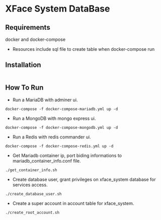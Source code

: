 # **XFace System DataBase**

## **Requirements**
docker and docker-compose
- Resources include sql file to create table when docker-compose run
## **Installation**
```
```
## **How To Run**
- Run a MariaDB with adminer ui.
```
docker-compose -f docker-compose-mariadb.yml up -d
```
- Run a MongoDB with mongo express ui.
```
docker-compose -f docker-compose-mongodb.yml up -d
```
- Run a Redis with redis commander ui.
```
docker-compose -f docker-compose-redis.yml up -d
```
- Get Mariadb container ip, port biding informations to mariadb_container_info.conf file.
```
./get_container_info.sh
```
- Create database user, grant privileges on xface_system database for services access.
```
./create_database_user.sh
```
- Create a super account in account table for xface_system.
```
./create_root_account.sh
```


